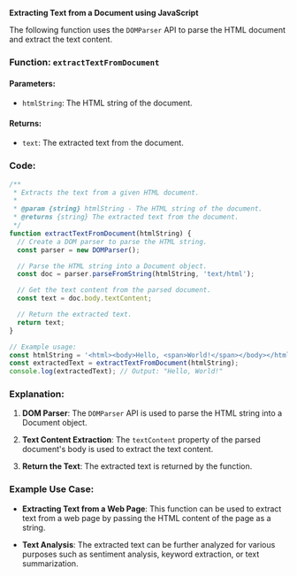 **Extracting Text from a Document using JavaScript**

The following function uses the `DOMParser` API to parse the HTML document and extract the text content.

### Function: `extractTextFromDocument`

#### Parameters:

- `htmlString`: The HTML string of the document.

#### Returns:

- `text`: The extracted text from the document.

### Code:

```javascript
/**
 * Extracts the text from a given HTML document.
 *
 * @param {string} htmlString - The HTML string of the document.
 * @returns {string} The extracted text from the document.
 */
function extractTextFromDocument(htmlString) {
  // Create a DOM parser to parse the HTML string.
  const parser = new DOMParser();

  // Parse the HTML string into a Document object.
  const doc = parser.parseFromString(htmlString, 'text/html');

  // Get the text content from the parsed document.
  const text = doc.body.textContent;

  // Return the extracted text.
  return text;
}

// Example usage:
const htmlString = '<html><body>Hello, <span>World!</span></body></html>';
const extractedText = extractTextFromDocument(htmlString);
console.log(extractedText); // Output: "Hello, World!"
```

### Explanation:

1. **DOM Parser**: The `DOMParser` API is used to parse the HTML string into a Document object.

2. **Text Content Extraction**: The `textContent` property of the parsed document's body is used to extract the text content.

3. **Return the Text**: The extracted text is returned by the function.

### Example Use Case:

- **Extracting Text from a Web Page**: This function can be used to extract text from a web page by passing the HTML content of the page as a string.

- **Text Analysis**: The extracted text can be further analyzed for various purposes such as sentiment analysis, keyword extraction, or text summarization.
